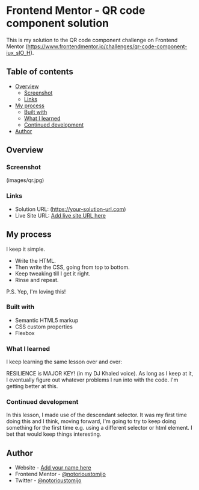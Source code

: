 # Frontend Mentor - QR code component solution

This is my solution to the QR code component challenge on Frontend Mentor (https://www.frontendmentor.io/challenges/qr-code-component-iux_sIO_H). 

## Table of contents

- [Overview](#overview)
  - [Screenshot](#screenshot)
  - [Links](#links)
- [My process](#my-process)
  - [Built with](#built-with)
  - [What I learned](#what-i-learned)
  - [Continued development](#continued-development)
- [Author](#author)




## Overview

### Screenshot

(images/qr.jpg)


### Links

- Solution URL: (https://your-solution-url.com)
- Live Site URL: [Add live site URL here](https://your-live-site-url.com)

## My process

I keep it simple. 
- Write the HTML. 
- Then write the CSS, going from top to bottom.
- Keep tweaking till I get it right. 
- Rinse and repeat.

P.S. Yep, I'm loving this!

### Built with

- Semantic HTML5 markup
- CSS custom properties
- Flexbox


### What I learned

I keep learning the same lesson over and over:

RESILIENCE is MAJOR KEY! (in my DJ Khaled voice). As long as I keep at it, I eventually figure out whatever problems I run into with the code. I'm getting better at this.



### Continued development

In this lesson, I made use of the descendant selector. It was my first time doing this and I think, moving forward, I'm going to try to keep doing something for the first time e.g. using a different selector or html element. I bet that would keep things interesting.



## Author

- Website - [Add your name here](https://www.your-site.com)
- Frontend Mentor - [@notorioustomijo](https://www.frontendmentor.io/profile/yourusername)
- Twitter - [@notorioustomijo](https://www.twitter.com/notorioustomijo)



